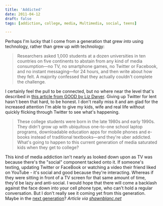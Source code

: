 ```yaml
---
title: 'Addicted'
date: 2011-04-12
draft: false
tags: [addiction, college, media, Multimedia, social, teens]

---
```


Perhaps I'm lucky that I come from a generation that grew _into_ using technology, rather than grew up _with_ technology:

> Researchers asked 1,000 students at a dozen universities in ten countries on five continents to abstain from any kind of media consumption—no TV, no smartphone games, no Twitter or Facebook, and no instant messaging—for 24 hours, and then write about how they felt. A majority confessed that they actually couldn't complete the challenge.

I certainly feel the pull to be connected, but no where near the level that's described in [this article from GOOD by Liz Dwyer](http://www.good.is/post/i-was-itching-like-a-crackhead-study-finds-college-students-addicted-to-media). Giving up Twitter for lent hasn't been that hard, to be honest. I don't really miss it and am glad for the increased attention I'm able to give my kids, wife and real life without quickly flicking through Twitter to see what's happening.

> These college students were born in the late 1980s and early 1990s. They didn't grow up with ubiquitous one-to-one school laptop programs, downloadable education apps for mobile phones and e-books instead of traditional textbooks—and they're uber addicted. What's going to happen to this current generation of media saturated kids when they get to college?

This kind of media addiction isn't nearly as looked down upon as TV was because there's the "social" component tacked onto it. If someone's texting, updating Twitter or FaceBook or watching a video their friend liked on YouTube - it's social and good because they're interacting. Whereas if they were sitting in front of a TV screen for that same amount of time, they'd be lazy and anti-social. I would hope that there will come a backlash against the face down into your cell phone type, who can't hold a regular conversation. But I don't really see it coming yet from this generation. Maybe in the [next generation](http://www.flickr.com/photos/lemon/5287224316/)? _Article via [shawnblanc.net](http://shawnblanc.net/2011/04/addicted-to-media/)_